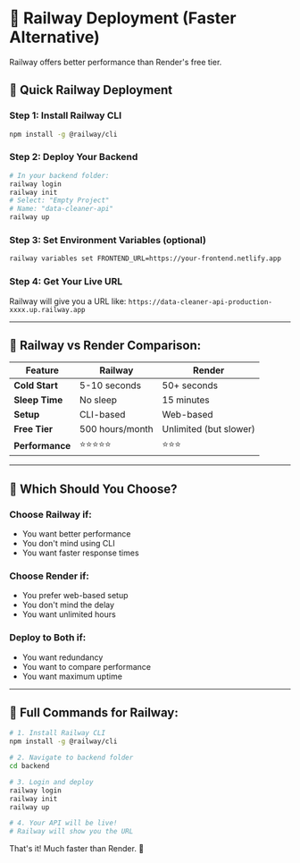 # 🚄 Railway Deployment (Faster Alternative)

Railway offers better performance than Render's free tier.

## 🚀 Quick Railway Deployment

### Step 1: Install Railway CLI
```bash
npm install -g @railway/cli
```

### Step 2: Deploy Your Backend
```bash
# In your backend folder:
railway login
railway init
# Select: "Empty Project"
# Name: "data-cleaner-api"
railway up
```

### Step 3: Set Environment Variables (optional)
```bash
railway variables set FRONTEND_URL=https://your-frontend.netlify.app
```

### Step 4: Get Your Live URL
Railway will give you a URL like:
`https://data-cleaner-api-production-xxxx.up.railway.app`

---

## 🎯 **Railway vs Render Comparison:**

| Feature | Railway | Render |
|---------|---------|--------|
| **Cold Start** | 5-10 seconds | 50+ seconds |
| **Sleep Time** | No sleep | 15 minutes |
| **Setup** | CLI-based | Web-based |
| **Free Tier** | 500 hours/month | Unlimited (but slower) |
| **Performance** | ⭐⭐⭐⭐⭐ | ⭐⭐⭐ |

---

## 🤔 **Which Should You Choose?**

### **Choose Railway if:**
- You want better performance
- You don't mind using CLI
- You want faster response times

### **Choose Render if:**
- You prefer web-based setup
- You don't mind the delay
- You want unlimited hours

### **Deploy to Both if:**
- You want redundancy
- You want to compare performance
- You want maximum uptime

---

## 📝 **Full Commands for Railway:**

```bash
# 1. Install Railway CLI
npm install -g @railway/cli

# 2. Navigate to backend folder
cd backend

# 3. Login and deploy
railway login
railway init
railway up

# 4. Your API will be live!
# Railway will show you the URL
```

That's it! Much faster than Render. 🚄
